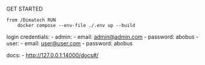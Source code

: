 GET STARTED

    from /Dimatech RUN
        docker compose --env-file ./.env up --build


login credentials:
    - admin:
        - email: admin@admin.com
        - password: abobus
    - user:
        - email: user@user.com
        - password: abobus

docs:
    - http://127.0.0.1:14000/docs#/

